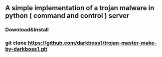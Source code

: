 ## A simple implementation of a trojan malware in python ( command and control ) server

### Download&Install

### git clone https://github.com/darkboss1/trojan-master-make-by-darkboss1.git
